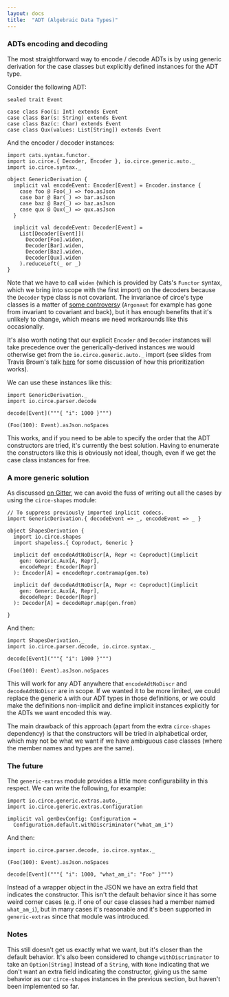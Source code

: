 ```yaml
---
layout: docs
title:  "ADT (Algebraic Data Types)"
---
```


### ADTs encoding and decoding

The most straightforward way to encode / decode ADTs is by using generic derivation for the case classes but explicitly defined instances for the ADT type.

Consider the following ADT:

```tut:book:silent
sealed trait Event

case class Foo(i: Int) extends Event
case class Bar(s: String) extends Event
case class Baz(c: Char) extends Event
case class Qux(values: List[String]) extends Event
```

And the encoder / decoder instances:

```tut:book:silent
import cats.syntax.functor._
import io.circe.{ Decoder, Encoder }, io.circe.generic.auto._
import io.circe.syntax._

object GenericDerivation {
  implicit val encodeEvent: Encoder[Event] = Encoder.instance {
    case foo @ Foo(_) => foo.asJson
    case bar @ Bar(_) => bar.asJson
    case baz @ Baz(_) => baz.asJson
    case qux @ Qux(_) => qux.asJson
  }

  implicit val decodeEvent: Decoder[Event] =
    List[Decoder[Event]](
      Decoder[Foo].widen,
      Decoder[Bar].widen,
      Decoder[Baz].widen,
      Decoder[Qux].widen
    ).reduceLeft(_ or _)
}
```

Note that we have to call `widen` (which is provided by Cats's `Functor` syntax, which we bring into scope with the first import) on the decoders because the `Decoder` type class is not covariant. The invariance of circe's type classes is a matter of [some controversy](https://twitter.com/Gentmen/status/829431567315513344) (`Argonaut` for example has gone from invariant to covariant and back), but it has enough benefits that it's unlikely to change, which means we need workarounds like this occasionally.

It's also worth noting that our explicit `Encoder` and `Decoder` instances will take precedence over the generically-derived instances we would otherwise get from the `io.circe.generic.auto._` import (see slides from Travis Brown's talk [here](http://meta.plasm.us/slides/scalaworld/#1) for some discussion of how this prioritization works).

We can use these instances like this:

```tut:book
import GenericDerivation._
import io.circe.parser.decode

decode[Event]("""{ "i": 1000 }""")

(Foo(100): Event).asJson.noSpaces
```

This works, and if you need to be able to specify the order that the ADT constructors are tried, it's currently the best solution. Having to enumerate the constructors like this is obviously not ideal, though, even if we get the case class instances for free.

### A more generic solution

As discussed [on Gitter](https://gitter.im/circe/circe?at=589dee5daa800ee52c7aac8a), we can avoid the fuss of writing out all the cases by using the `circe-shapes` module:

```tut:book:silent
// To suppress previously imported inplicit codecs.
import GenericDerivation.{ decodeEvent => _, encodeEvent => _ }

object ShapesDerivation {
  import io.circe.shapes
  import shapeless.{ Coproduct, Generic }

  implicit def encodeAdtNoDiscr[A, Repr <: Coproduct](implicit
    gen: Generic.Aux[A, Repr],
    encodeRepr: Encoder[Repr]
  ): Encoder[A] = encodeRepr.contramap(gen.to)

  implicit def decodeAdtNoDiscr[A, Repr <: Coproduct](implicit
    gen: Generic.Aux[A, Repr],
    decodeRepr: Decoder[Repr]
  ): Decoder[A] = decodeRepr.map(gen.from)

}
```

And then:

```tut:book
import ShapesDerivation._
import io.circe.parser.decode, io.circe.syntax._

decode[Event]("""{ "i": 1000 }""")

(Foo(100): Event).asJson.noSpaces
```

This will work for any ADT anywhere that `encodeAdtNoDiscr` and `decodeAdtNoDiscr` are in scope. If we wanted it to be more limited, we could replace the generic `A` with our ADT types in those definitions, or we could make the definitions non-implicit and define implicit instances explicitly for the ADTs we want encoded this way.

The main drawback of this approach (apart from the extra `circe-shapes` dependency) is that the constructors will be tried in alphabetical order, which may not be what we want if we have ambiguous case classes (where the member names and types are the same).

### The future

The `generic-extras` module provides a little more configurability in this respect. We can write the following, for example:

```tut:book:silent
import io.circe.generic.extras.auto._
import io.circe.generic.extras.Configuration

implicit val genDevConfig: Configuration =
  Configuration.default.withDiscriminator("what_am_i")
```

And then:

```tut:book
import io.circe.parser.decode, io.circe.syntax._

(Foo(100): Event).asJson.noSpaces

decode[Event]("""{ "i": 1000, "what_am_i": "Foo" }""")
```

Instead of a wrapper object in the JSON we have an extra field that indicates the constructor. This isn't the default behavior since it has some weird corner cases (e.g. if one of our case classes had a member named `what_am_i`), but in many cases it's reasonable and it's been supported in `generic-extras` since that module was introduced.

### Notes

This still doesn't get us exactly what we want, but it's closer than the default behavior. It's also been considered to change `withDiscriminator` to take an `Option[String]` instead of a `String`, with `None` indicating that we don't want an extra field indicating the constructor, giving us the same behavior as our `circe-shape`s instances in the previous section, but haven't been implemented so far.
